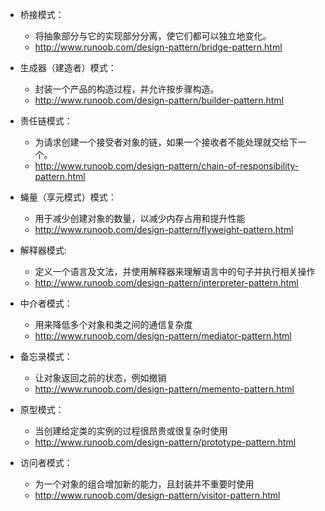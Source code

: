 * 桥接模式：
    * 将抽象部分与它的实现部分分离，使它们都可以独立地变化。
    * http://www.runoob.com/design-pattern/bridge-pattern.html


* 生成器（建造者）模式：
    * 封装一个产品的构造过程，并允许按步骤构造。
    * http://www.runoob.com/design-pattern/builder-pattern.html


* 责任链模式：
    * 为请求创建一个接受者对象的链，如果一个接收者不能处理就交给下一个。
    * http://www.runoob.com/design-pattern/chain-of-responsibility-pattern.html


* 蝇量（享元模式）模式：
    * 用于减少创建对象的数量，以减少内存占用和提升性能
    * http://www.runoob.com/design-pattern/flyweight-pattern.html


* 解释器模式:
    * 定义一个语言及文法，并使用解释器来理解语言中的句子并执行相关操作
    * http://www.runoob.com/design-pattern/interpreter-pattern.html


* 中介者模式：
    * 用来降低多个对象和类之间的通信复杂度
    * http://www.runoob.com/design-pattern/mediator-pattern.html


* 备忘录模式：
    * 让对象返回之前的状态，例如撤销
    * http://www.runoob.com/design-pattern/memento-pattern.html


* 原型模式：
    * 当创建给定类的实例的过程很昂贵或很复杂时使用
    * http://www.runoob.com/design-pattern/prototype-pattern.html


* 访问者模式：
    * 为一个对象的组合增加新的能力，且封装并不重要时使用
    * http://www.runoob.com/design-pattern/visitor-pattern.html
